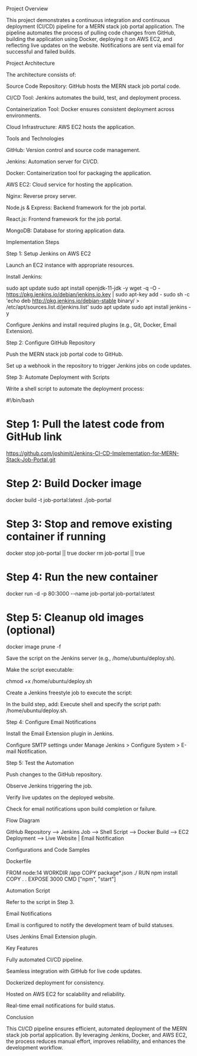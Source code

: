 Project Overview

This project demonstrates a continuous integration and continuous deployment (CI/CD) pipeline for a MERN stack job portal application. The pipeline automates the process of pulling code changes from GitHub, building the application using Docker, deploying it on AWS EC2, and reflecting live updates on the website. Notifications are sent via email for successful and failed builds.



Project Architecture

The architecture consists of:

Source Code Repository: GitHub hosts the MERN stack job portal code.

CI/CD Tool: Jenkins automates the build, test, and deployment process.

Containerization Tool: Docker ensures consistent deployment across environments.

Cloud Infrastructure: AWS EC2 hosts the application.

Tools and Technologies

GitHub: Version control and source code management.

Jenkins: Automation server for CI/CD.

Docker: Containerization tool for packaging the application.

AWS EC2: Cloud service for hosting the application.

Nginx: Reverse proxy server.

Node.js & Express: Backend framework for the job portal.

React.js: Frontend framework for the job portal.

MongoDB: Database for storing application data.

Implementation Steps

Step 1: Setup Jenkins on AWS EC2

Launch an EC2 instance with appropriate resources.

Install Jenkins:

sudo apt update
sudo apt install openjdk-11-jdk -y
wget -q -O - https://pkg.jenkins.io/debian/jenkins.io.key | sudo apt-key add -
sudo sh -c 'echo deb http://pkg.jenkins.io/debian-stable binary/ > /etc/apt/sources.list.d/jenkins.list'
sudo apt update
sudo apt install jenkins -y

Configure Jenkins and install required plugins (e.g., Git, Docker, Email Extension).

Step 2: Configure GitHub Repository

Push the MERN stack job portal code to GitHub.

Set up a webhook in the repository to trigger Jenkins jobs on code updates.

Step 3: Automate Deployment with Scripts

Write a shell script to automate the deployment process:

#!/bin/bash

# Step 1: Pull the latest code from GitHub link
https://github.com/joshimit/Jenkins-CI-CD-Implementation-for-MERN-Stack-Job-Portal.git


# Step 2: Build Docker image
docker build -t job-portal:latest ./job-portal

# Step 3: Stop and remove existing container if running
docker stop job-portal || true
docker rm job-portal || true

# Step 4: Run the new container
docker run -d -p 80:3000 --name job-portal job-portal:latest

# Step 5: Cleanup old images (optional)
docker image prune -f

Save the script on the Jenkins server (e.g., /home/ubuntu/deploy.sh).

Make the script executable:

chmod +x /home/ubuntu/deploy.sh

Create a Jenkins freestyle job to execute the script:

In the build step, add: Execute shell and specify the script path: /home/ubuntu/deploy.sh.

Step 4: Configure Email Notifications

Install the Email Extension plugin in Jenkins.

Configure SMTP settings under Manage Jenkins > Configure System > E-mail Notification.

Step 5: Test the Automation

Push changes to the GitHub repository.

Observe Jenkins triggering the job.

Verify live updates on the deployed website.

Check for email notifications upon build completion or failure.

Flow Diagram

GitHub Repository --> Jenkins Job --> Shell Script --> Docker Build --> EC2 Deployment --> Live Website
                                                         |
                                                Email Notification

Configurations and Code Samples

Dockerfile

FROM node:14
WORKDIR /app
COPY package*.json ./
RUN npm install
COPY . .
EXPOSE 3000
CMD ["npm", "start"]

Automation Script

Refer to the script in Step 3.

Email Notifications

Email is configured to notify the development team of build statuses.

Uses Jenkins Email Extension plugin.

Key Features

Fully automated CI/CD pipeline.

Seamless integration with GitHub for live code updates.

Dockerized deployment for consistency.

Hosted on AWS EC2 for scalability and reliability.

Real-time email notifications for build status.

Conclusion

This CI/CD pipeline ensures efficient, automated deployment of the MERN stack job portal application. By leveraging Jenkins, Docker, and AWS EC2, the process reduces manual effort, improves reliability, and enhances the development workflow.
